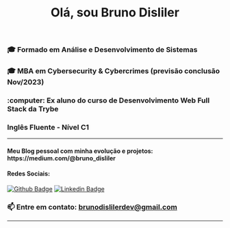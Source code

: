 <h1 align="center"> Olá, sou Bruno Disliler </h1> <br>

 <h3>🎓 Formado em Análise e Desenvolvimento de Sistemas</h3>
 <h3>🎓 MBA em Cybersecurity & Cybercrimes (previsão conclusão Nov/2023)</h3>
 <h3>:computer: Ex aluno do curso de Desenvolvimento Web Full Stack da Trybe</h3>
 <h3> Inglês Fluente - Nível C1</h3><hr>

 <h4> Meu Blog pessoal com minha evolução e projetos: https://medium.com/@bruno_disliler</h4>
  <h4> Redes Sociais:</h4>
  
  [![Github Badge](https://img.shields.io/badge/-Github-000?style=flat-square&logo=Github&logoColor=white&link=https://github.com/BrunoDisliler/BrunoDisliler/blob/main/ABOUTME.md)](https://github.com/BrunoDisliler/BrunoDisliler/blob/main/ABOUTME.md) [![Linkedin Badge](https://img.shields.io/badge/-LinkedIn-blue?style=flat-square&logo=Linkedin&logoColor=white&link=https://www.linkedin.com/in/brunodisliler/)]( https://www.linkedin.com/in/brunodisliler/) 
  <h3>

  📫 Entre em contato: brunodislilerdev@gmail.com <br>
 </h3><hr>

